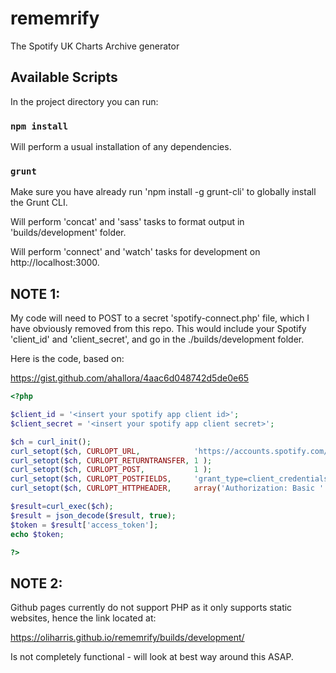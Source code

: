 # rememrify
The Spotify UK Charts Archive generator

## Available Scripts

In the project directory you can run:

### `npm install`

Will perform a usual installation of any dependencies.

### `grunt`

Make sure you have already run 'npm install -g grunt-cli' to globally install the Grunt CLI.

Will perform 'concat' and 'sass' tasks to format output in 'builds/development' folder.

Will perform 'connect' and 'watch' tasks for development on http://localhost:3000.

## NOTE 1:

My code will need to POST to a secret 'spotify-connect.php' file, which I have obviously removed from this repo. This would include your Spotify 'client_id' and 'client_secret', and go in the ./builds/development folder.

Here is the code, based on:

https://gist.github.com/ahallora/4aac6d048742d5de0e65

```php
<?php

$client_id = '<insert your spotify app client id>'; 
$client_secret = '<insert your spotify app client secret>'; 

$ch = curl_init();
curl_setopt($ch, CURLOPT_URL,            'https://accounts.spotify.com/api/token' );
curl_setopt($ch, CURLOPT_RETURNTRANSFER, 1 );
curl_setopt($ch, CURLOPT_POST,           1 );
curl_setopt($ch, CURLOPT_POSTFIELDS,     'grant_type=client_credentials' ); 
curl_setopt($ch, CURLOPT_HTTPHEADER,     array('Authorization: Basic '.base64_encode($client_id.':'.$client_secret))); 

$result=curl_exec($ch);
$result = json_decode($result, true);
$token = $result['access_token'];
echo $token;

?>
```

## NOTE 2:

Github pages currently do not support PHP as it only supports static websites, hence the link located at:

https://oliharris.github.io/rememrify/builds/development/

Is not completely functional - will look at best way around this ASAP.
